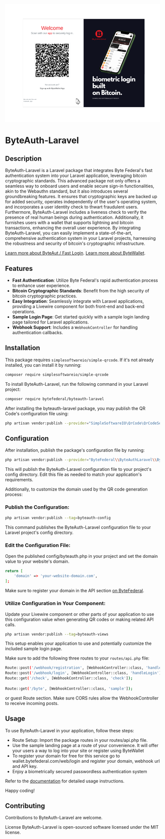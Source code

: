 ![ByteAuth-Laravel Logo](byteauth-laravel.png)

# ByteAuth-Laravel

## Description

ByteAuth-Laravel is a Laravel package that integrates Byte Federal's fast authentication system into your Laravel application, leveraging bitcoin cryptographic standards. This advanced package not only offers a seamless way to onboard users and enable secure sign-in functionalities, akin to the Webauthn standard, but it also introduces several groundbreaking features. It ensures that cryptographic keys are backed up for added security, operates independently of the user's operating system, and incorporates a user identity check to thwart fraudulent users. Furthermore, ByteAuth-Laravel includes a liveness check to verify the presence of real human beings during authentication. Additionally, it furnishes users with a wallet that supports lightning and bitcoin transactions, enhancing the overall user experience. By integrating ByteAuth-Laravel, you can easily implement a state-of-the-art, comprehensive authentication system in your Laravel projects, harnessing the robustness and security of bitcoin's cryptographic infrastructure.

[Learn more about ByteAut / Fast Login](https://fast.bytefederal.com).
[Learn more about ByteWallet](https://www.bytefederal.com/bytewallet).

## Features

- **Fast Authentication**: Utilize Byte Federal's rapid authentication process to enhance user experience.
- **Bitcoin Cryptographic Standards**: Benefit from the high security of bitcoin cryptographic practices.
- **Easy Integration**: Seamlessly integrate with Laravel applications, providing a Livewire component for both front-end and back-end operations.
- **Sample Login Page**: Get started quickly with a sample login landing page tailored for Laravel applications.
- **Webhook Support**: Includes a `WebhookController` for handling authentication callbacks.

## Installation

This package requires `simplesoftwareio/simple-qrcode`. If it's not already installed, you can install it by running:

```bash
composer require simplesoftwareio/simple-qrcode
```

To install ByteAuth-Laravel, run the following command in your Laravel project:

```bash
composer require bytefederal/byteauth-laravel
```

After installing the byteauth-laravel package, you may publish the QR Code's configuration file using:

```bash
php artisan vendor:publish --provider="SimpleSoftwareIO\QrCode\QrCodeServiceProvider"
```

## Configuration
After installation, publish the package's configuration file by running:

```bash
php artisan vendor:publish --provider="ByteFederal\\ByteAuthLaravel\\ByteAuthServiceProvider"
```
This will publish the ByteAuth-Laravel configuration file to your project's config directory. Edit this file as needed to match your application's requirements.

Additionally, to customize the domain used by the QR code generation process:

### Publish the Configuration:

```bash
php artisan vendor:publish --tag=byteauth-config
```

This command publishes the ByteAuth-Laravel configuration file to your Laravel project's config directory.

### Edit the Configuration File:
Open the published config/byteauth.php in your project and set the domain value to your website's domain.

```bash
return [
    'domain' => 'your-website-domain.com',
];
```

Make sure to register your domain in the API section [on ByteFederal](https://wallet.bytefederal.com/web/login).

### Utilize Configuration in Your Component:
Update your Livewire component or other parts of your application to use this configuration value when generating QR codes or making related API calls.

```bash
php artisan vendor:publish --tag=byteauth-views
```

This setup enables your application to use and potentially customize the included sample login page.

Make sure to add the following three routes to your `routes/api.php` file:

```bash
Route::post('/webhook/registration', [WebhookController::class, 'handleRegistration']);
Route::post('/webhook/login', [WebhookController::class, 'handleLogin']);
Route::get('/check', [WebhookController::class, 'check']);

Route::get('/byte', [WebhookController::class, 'sample']);
```

or guest Route section. Make sure CORS rules allow the WebhookController to receive incoming posts. 

## Usage
To use ByteAuth-Laravel in your application, follow these steps:

- Route Setup: Import the package routes in your routes/api.php file.
- Use the sample landing page at a route of your convenience. It will offer your users a way to log into your site or register using ByteWallet
- To register your domain for free for this service go to wallet.bytefederal.com/web/login and register your domain, webhook url and API key.
- Enjoy a biometrically secured passwordless authentication system

Refer to the [documentation](https://fast.bytefederal.com) for detailed usage instructions.

Happy coding!

## Contributing
Contributions to ByteAuth-Laravel are welcome.

License
ByteAuth-Laravel is open-sourced software licensed under the MIT license.

